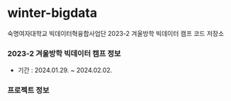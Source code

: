 # winter-bigdata
숙명여자대학교 빅데이터혁융합사업단 2023-2 겨울방학 빅데이터 캠프 코드 저장소

### 2023-2 겨울방학 빅데이터 캠프 정보
- 기간 : 2024.01.29. ~ 2024.02.02.

### 프로젝트 정보
